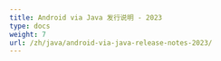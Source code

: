 ```yaml
---
title: Android via Java 发行说明 - 2023
type: docs
weight: 7
url: /zh/java/android-via-java-release-notes-2023/
---
```


